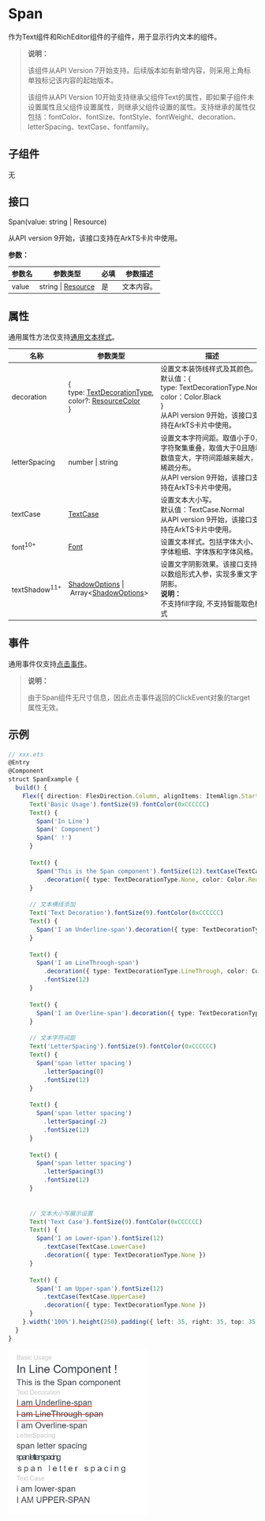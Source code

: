 # Span

作为Text组件和RichEditor组件的子组件，用于显示行内文本的组件。

>  **说明：**
>
>  该组件从API Version 7开始支持。后续版本如有新增内容，则采用上角标单独标记该内容的起始版本。
>
>  该组件从API Version 10开始支持继承父组件Text的属性，即如果子组件未设置属性且父组件设置属性，则继承父组件设置的属性。支持继承的属性仅包括：fontColor、fontSize、fontStyle、fontWeight、decoration、letterSpacing、textCase、fontfamily。


## 子组件

无


## 接口

Span(value: string | Resource)

从API version 9开始，该接口支持在ArkTS卡片中使用。

**参数：**

| 参数名 | 参数类型 | 必填 | 参数描述 |
| -------- | -------- | -------- | -------- |
| value | string \| [Resource](ts-types.md#resource) | 是 | 文本内容。 |


## 属性

通用属性方法仅支持[通用文本样式](ts-universal-attributes-text-style.md)。

| 名称 | 参数类型 | 描述 |
| -------- | -------- | -------- |
| decoration | {<br/>type:&nbsp;[TextDecorationType](ts-appendix-enums.md#textdecorationtype),<br/>color?:&nbsp;[ResourceColor](ts-types.md#resourcecolor)<br/>} | 设置文本装饰线样式及其颜色。<br/>默认值：{<br/>type:&nbsp;TextDecorationType.None<br/>color：Color.Black<br/>} <br/>从API version 9开始，该接口支持在ArkTS卡片中使用。|
| letterSpacing       | number \| string  | 设置文本字符间距。取值小于0，字符聚集重叠，取值大于0且随着数值变大，字符间距越来越大，稀疏分布。<br/>从API version 9开始，该接口支持在ArkTS卡片中使用。                                |
| textCase | [TextCase](ts-appendix-enums.md#textcase) | 设置文本大小写。<br/>默认值：TextCase.Normal <br/>从API version 9开始，该接口支持在ArkTS卡片中使用。 |
| font<sup>10+</sup> | [Font](ts-types.md#font) | 设置文本样式。包括字体大小、字体粗细、字体族和字体风格。|
| textShadow<sup>11+</sup>  |  [ShadowOptions](ts-universal-attributes-image-effect.md#shadowoptions对象说明)&nbsp;\|&nbsp;Array&lt;[ShadowOptions](ts-universal-attributes-image-effect.md#shadowoptions对象说明)> | 设置文字阴影效果。该接口支持以数组形式入参，实现多重文字阴影。<br/>**说明：**<br/>不支持fill字段, 不支持智能取色模式 |


## 事件

通用事件仅支持[点击事件](ts-universal-attributes-click.md)。

>  **说明：**
>
>  由于Span组件无尺寸信息，因此点击事件返回的ClickEvent对象的target属性无效。


## 示例

```ts
// xxx.ets
@Entry
@Component
struct SpanExample {
  build() {
    Flex({ direction: FlexDirection.Column, alignItems: ItemAlign.Start, justifyContent: FlexAlign.SpaceBetween }) {
      Text('Basic Usage').fontSize(9).fontColor(0xCCCCCC)
      Text() {
        Span('In Line')
        Span(' Component')
        Span(' !')
      }

      Text() {
        Span('This is the Span component').fontSize(12).textCase(TextCase.Normal)
          .decoration({ type: TextDecorationType.None, color: Color.Red })
      }

      // 文本横线添加
      Text('Text Decoration').fontSize(9).fontColor(0xCCCCCC)
      Text() {
        Span('I am Underline-span').decoration({ type: TextDecorationType.Underline, color: Color.Red }).fontSize(12)
      }

      Text() {
        Span('I am LineThrough-span')
          .decoration({ type: TextDecorationType.LineThrough, color: Color.Red })
          .fontSize(12)
      }

      Text() {
        Span('I am Overline-span').decoration({ type: TextDecorationType.Overline, color: Color.Red }).fontSize(12)
      }

      // 文本字符间距
      Text('LetterSpacing').fontSize(9).fontColor(0xCCCCCC)
      Text() {
        Span('span letter spacing')
          .letterSpacing(0)
          .fontSize(12)
      }

      Text() {
        Span('span letter spacing')
          .letterSpacing(-2)
          .fontSize(12)
      }

      Text() {
        Span('span letter spacing')
          .letterSpacing(3)
          .fontSize(12)
      }


      // 文本大小写展示设置
      Text('Text Case').fontSize(9).fontColor(0xCCCCCC)
      Text() {
        Span('I am Lower-span').fontSize(12)
          .textCase(TextCase.LowerCase)
          .decoration({ type: TextDecorationType.None })
      }

      Text() {
        Span('I am Upper-span').fontSize(12)
          .textCase(TextCase.UpperCase)
          .decoration({ type: TextDecorationType.None })
      }
    }.width('100%').height(250).padding({ left: 35, right: 35, top: 35 })
  }
}
```

![Span](figures/span.png)
